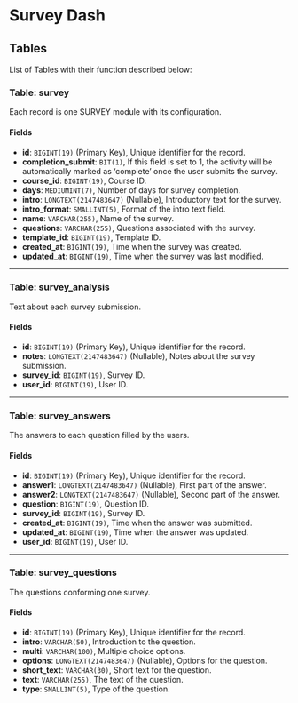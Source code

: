 # Survey Dash

## Tables

List of Tables with their function described below:

### Table: survey

Each record is one SURVEY module with its configuration.

#### Fields

- **id**: `BIGINT(19)` (Primary Key), Unique identifier for the record.
- **completion_submit**: `BIT(1)`, If this field is set to 1, the activity will be automatically marked as ‘complete’ once the user submits the survey.
- **course_id**: `BIGINT(19)`, Course ID.
- **days**: `MEDIUMINT(7)`, Number of days for survey completion.
- **intro**: `LONGTEXT(2147483647)` (Nullable), Introductory text for the survey.
- **intro_format**: `SMALLINT(5)`, Format of the intro text field.
- **name**: `VARCHAR(255)`, Name of the survey.
- **questions**: `VARCHAR(255)`, Questions associated with the survey.
- **template_id**: `BIGINT(19)`, Template ID.
- **created_at**: `BIGINT(19)`, Time when the survey was created.
- **updated_at**: `BIGINT(19)`, Time when the survey was last modified.

---

### Table: survey_analysis

Text about each survey submission.

#### Fields

- **id**: `BIGINT(19)` (Primary Key), Unique identifier for the record.
- **notes**: `LONGTEXT(2147483647)` (Nullable), Notes about the survey submission.
- **survey_id**: `BIGINT(19)`, Survey ID.
- **user_id**: `BIGINT(19)`, User ID.

---

### Table: survey_answers

The answers to each question filled by the users.

#### Fields

- **id**: `BIGINT(19)` (Primary Key), Unique identifier for the record.
- **answer1**: `LONGTEXT(2147483647)` (Nullable), First part of the answer.
- **answer2**: `LONGTEXT(2147483647)` (Nullable), Second part of the answer.
- **question**: `BIGINT(19)`, Question ID.
- **survey_id**: `BIGINT(19)`, Survey ID.
- **created_at**: `BIGINT(19)`, Time when the answer was submitted.
- **updated_at**: `BIGINT(19)`, Time when the answer was updated.
- **user_id**: `BIGINT(19)`, User ID.

---

### Table: survey_questions

The questions conforming one survey.

#### Fields

- **id**: `BIGINT(19)` (Primary Key), Unique identifier for the record.
- **intro**: `VARCHAR(50)`, Introduction to the question.
- **multi**: `VARCHAR(100)`, Multiple choice options.
- **options**: `LONGTEXT(2147483647)` (Nullable), Options for the question.
- **short_text**: `VARCHAR(30)`, Short text for the question.
- **text**: `VARCHAR(255)`, The text of the question.
- **type**: `SMALLINT(5)`, Type of the question.
